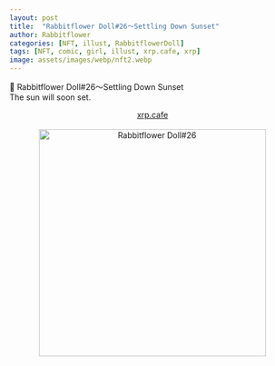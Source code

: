 ```yaml
---
layout: post
title:  "Rabbitflower Doll#26〜Settling Down Sunset"
author: Rabbitflower
categories: [NFT, illust, RabbitflowerDoll]
tags: [NFT, comic, girl, illust, xrp.cafe, xrp]
image: assets/images/webp/nft2.webp
---
```


💐 	Rabbitflower Doll#26〜Settling Down Sunset  
The sun will soon set.  
<!--more-->
<div style="text-align: center;"><a target="_blank" href="https://xrp.cafe/nft/000827108D3BB1B5DD412C0BC897016FC961D66C06CB9E9CD98500DF04DB4443" class="btn btn-primary">xrp.cafe</a></div>  
<br>
<div style="text-align: center;"><img src="https://cdn.xrp.cafe/e2fa85c3c6a1-48cc-902f-95927fd618cfa05f2e26fce5-45a5-bb96-4a717f2bf9d5b410c17aea68-4196-818e-f5cd889e638a.webp" alt="Rabbitflower Doll#26" width="400px"> </div>

